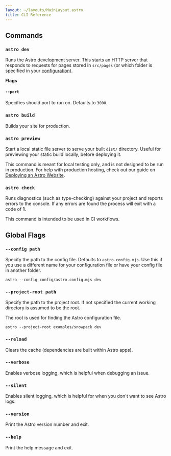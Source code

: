 ```yaml
---
layout: ~/layouts/MainLayout.astro
title: CLI Reference
---
```


## Commands

### `astro dev`

Runs the Astro development server. This starts an HTTP server that responds to requests for pages stored in `src/pages` (or which folder is specified in your [configuration](/reference/configuration-reference)).

**Flags**

#### `--port`

Specifies should port to run on. Defaults to `3000`.

### `astro build`

Builds your site for production.

### `astro preview`

Start a local static file server to serve your built `dist/` directory. Useful for previewing your static build locally, before deploying it.

This command is meant for local testing only, and is not designed to be run in production. For help with production hosting, check out our guide on [Deploying an Astro Website](/guides/deploy).

### `astro check`

Runs diagnostics (such as type-checking) against your project and reports errors to the console. If any errors are found the process will exit with a code of **1**.

This command is intended to be used in CI workflows.

## Global Flags

### `--config path`

Specify the path to the config file. Defaults to `astro.config.mjs`. Use this if you use a different name for your configuration file or have your config file in another folder.

```shell
astro --config config/astro.config.mjs dev
```

### `--project-root path`

Specify the path to the project root. If not specified the current working directory is assumed to be the root.

The root is used for finding the Astro configuration file.

```shell
astro --project-root examples/snowpack dev
```

### `--reload`

Clears the cache (dependencies are built within Astro apps).

### `--verbose`

Enables verbose logging, which is helpful when debugging an issue.

### `--silent`

Enables silent logging, which is helpful for when you don't want to see Astro logs.

### `--version`

Print the Astro version number and exit.

### `--help`

Print the help message and exit.

